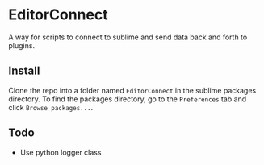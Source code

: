 # EditorConnect

A way for scripts to connect to sublime and send data back and forth to plugins.


## Install

Clone the repo into a folder named `EditorConnect` in the sublime packages directory. To find the packages directory, go to the `Preferences` tab and click `Browse packages...`.


## Todo

- Use python logger class

